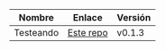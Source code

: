 | Nombre | Enlace | Versión |
|--------|--------|---------|
| Testeando | [Este repo](https://github.com/JJ/IV-20-21) | v0.1.3 |
